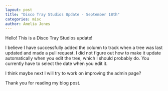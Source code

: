 ```yaml
---
layout: post
title: "Disco Tray Studios Update - September 18th"
categories: misc
author: Amelia Jones
---
```


Hello! This is a Disco Tray Studios update!

I believe I have successfully added the column to track when a tree was last updated and made a pull request. I did not figure out how to make it update automatically when you edit the tree, which I should probably do. You currently have to select the date when you edit it.

I think maybe next I will try to work on improving the admin page?

Thank you for reading my blog post.

